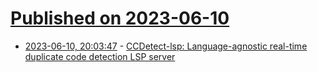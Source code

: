 # [Published on 2023-06-10](index.md)

* [2023-06-10, 20:03:47](https://lobste.rs/s/rzmnam/ccdetect_lsp_language_agnostic_real_time) - [CCDetect-lsp: Language-agnostic real-time duplicate code detection LSP server](https://github.com/jakobkhansen/CCDetect-lsp)
